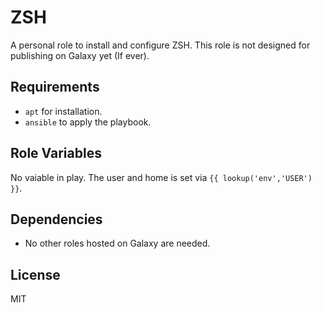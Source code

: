 ZSH
=========

A personal role to install and configure ZSH. This role is not designed for publishing on Galaxy yet (If ever).

Requirements
------------

- `apt` for installation.
- `ansible` to apply the playbook.

Role Variables
--------------

No vaiable in play. The user and home is set via `{{ lookup('env','USER') }}`.

Dependencies
------------

- No other roles hosted on Galaxy are needed.

License
-------

MIT
